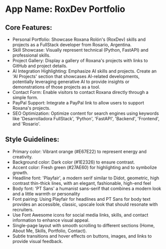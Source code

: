 # **App Name**: RoxDev Portfolio

## Core Features:

- Personal Portfolio: Showcase Roxana Rolón's (RoxDev) skills and projects as a FullStack developer from Rosario, Argentina.
- Skill Showcase: Visually represent technical (Python, FastAPI) and professional skills.
- Project Gallery: Display a gallery of Roxana's projects with links to GitHub and project details.
- AI Integration Highlighting: Emphasize AI skills and projects. Create an 'AI Projects' section that showcases AI-related developments, potentially leveraging generative AI to provide insights or demonstrations of those projects as a tool.
- Contact Form: Enable visitors to contact Roxana directly through a simple form.
- PayPal Support: Integrate a PayPal link to allow users to support Roxana's projects.
- SEO Optimization: Optimize content for search engines using keywords like 'Desarrolladora FullStack', 'Python', 'FastAPI', 'Backend', 'Frontend', and 'Rosario'.

## Style Guidelines:

- Primary color: Vibrant orange (#E67E22) to represent energy and creativity.
- Background color: Dark color (#1E2326) to ensure contrast.
- Accent color: Fresh green (#27AE60) for highlighting and to symbolize growth.
- Headline font: 'Playfair', a modern serif similar to Didot, geometric, high contrast thin-thick lines, with an elegant, fashionable, high-end feel
- Body font: 'PT Sans' a humanist sans-serif that combines a modern look and a little warmth or personality
- Font pairing: Using Playfair for headlines and PT Sans for body text provides an accessible, classic, upscale look that should resonate with recruiters.
- Use Font Awesome icons for social media links, skills, and contact information to enhance visual appeal.
- Single-page layout with smooth scrolling to different sections (Home, About Me, Skills, Portfolio, Contact).
- Subtle transitions and hover effects on buttons, images, and links to provide visual feedback.